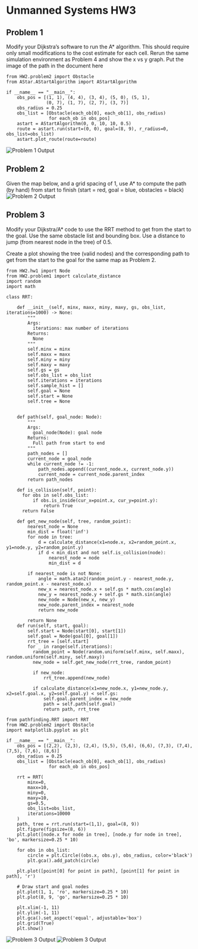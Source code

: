 # Unmanned Systems HW3

## Problem 1
Modify your Dijkstra’s software to run the A* algorithm. This should require only small
modifications to the cost estimate for each cell. Rerun the same simulation environment as Problem
4 and show the x vs y graph. Put the image of the path in the document here

```
from HW2.problem2 import Obstacle
from AStar.AStartAlgorithm import AStartAlgorithm

if __name__ == "__main__":
    obs_pos = [(1, 1), (4, 4), (3, 4), (5, 0), (5, 1),
               (0, 7), (1, 7), (2, 7), (3, 7)]
    obs_radius = 0.25
    obs_list = [Obstacle(each_ob[0], each_ob[1], obs_radius)
                for each_ob in obs_pos]
    astart = AStartAlgorithm(0, 0, 10, 10, 0.5)
    route = astart.run(start=(0, 0), goal=(8, 9), r_radius=0, obs_list=obs_list)
    astart.plot_route(route=route)

```

![Problem 1 Output](problem1.png)
## Problem 2
Given the map below, and a grid spacing of 1, use A* to compute the path (by hand) from start to
finish (start = red, goal = blue, obstacles = black)
![Problem 2 Output](IMG_1141.jpg)

## Problem 3
Modify your Dijkstra/A* code to use the RRT method to get from the start to the goal. Use the
same obstacle list and bounding box. Use a distance to jump (from nearest node in the tree) of 0.5.

Create a plot showing the tree (valid nodes) and the corresponding path to get from the start to the
goal for the same map as Problem 2.
```
from HW2.hw1 import Node 
from HW2.problem1 import calculate_distance
import random
import math

class RRT:

    def __init__(self, minx, maxx, miny, maxy, gs, obs_list, iterations=1000) -> None:
        """
        Args:
          iterations: max number of iterations
        Returns:
          None
        """
        self.minx = minx
        self.maxx = maxx
        self.miny = miny
        self.maxy = maxy
        self.gs = gs
        self.obs_list = obs_list
        self.iterations = iterations
        self.sample_hist = []
        self.goal = None
        self.start = None
        self.tree = None


    def path(self, goal_node: Node):
        """
        Args:
          goal_node(Node): goal node
        Returns:
          Full path from start to end
        """
        path_nodes = []
        current_node = goal_node
        while current_node != -1:
            path_nodes.append((current_node.x, current_node.y))
            current_node = current_node.parent_index
        return path_nodes
    
    def is_collision(self, point):
      for obs in self.obs_list:
          if obs.is_inside(cur_x=point.x, cur_y=point.y):
              return True
      return False
    
    def get_new_node(self, tree, random_point):
        nearest_node = None
        min_dist = float('inf')
        for node in tree:
            d = calculate_distance(x1=node.x, x2=random_point.x, y1=node.y, y2=random_point.y)
            if d < min_dist and not self.is_collision(node):
                nearest_node = node
                min_dist = d

        if nearest_node is not None:
            angle = math.atan2(random_point.y - nearest_node.y, random_point.x - nearest_node.x)
            new_x = nearest_node.x + self.gs * math.cos(angle)
            new_y = nearest_node.y + self.gs * math.sin(angle)
            new_node = Node(new_x, new_y)
            new_node.parent_index = nearest_node
            return new_node

        return None
    def run(self, start, goal):
        self.start = Node(start[0], start[1])
        self.goal = Node(goal[0], goal[1])
        rrt_tree = [self.start]
        for _ in range(self.iterations):
          random_point = Node(random.uniform(self.minx, self.maxx), random.uniform(self.miny, self.maxy))
          new_node = self.get_new_node(rrt_tree, random_point)
  
          if new_node:
              rrt_tree.append(new_node)
          
          if calculate_distance(x1=new_node.x, y1=new_node.y, x2=self.goal.x, y2=self.goal.y) < self.gs:
              self.goal.parent_index = new_node
              path = self.path(self.goal)
              return path, rrt_tree

```
```
from pathfinding.RRT import RRT
from HW2.problem2 import Obstacle
import matplotlib.pyplot as plt

if __name__ == "__main__":
    obs_pos = [(2,2), (2,3), (2,4), (5,5), (5,6), (6,6), (7,3), (7,4), (7,5), (7,6), (8,6)]
    obs_radius = 0.25
    obs_list = [Obstacle(each_ob[0], each_ob[1], obs_radius)
                for each_ob in obs_pos]
    
    rrt = RRT(
        minx=0,
        maxx=10,
        miny=0,
        maxy=10,
        gs=0.5,
        obs_list=obs_list,
        iterations=10000
    )
    path, tree = rrt.run(start=(1,1), goal=(8, 9))
    plt.figure(figsize=(8, 6))
    plt.plot([node.x for node in tree], [node.y for node in tree], 'bo', markersize=0.25 * 10)

    for obs in obs_list:
        circle = plt.Circle((obs.x, obs.y), obs_radius, color='black')
        plt.gca().add_patch(circle)

    plt.plot([point[0] for point in path], [point[1] for point in path], 'r')

    # Draw start and goal nodes
    plt.plot(1, 1, 'ro', markersize=0.25 * 10)
    plt.plot(8, 9, 'go', markersize=0.25 * 10)

    plt.xlim(-1, 11)
    plt.ylim(-1, 11)
    plt.gca().set_aspect('equal', adjustable='box')
    plt.grid(True)
    plt.show()

```

![Problem 3 Output](problem3.png)
![Problem 3 Output](problem3_2.png)
